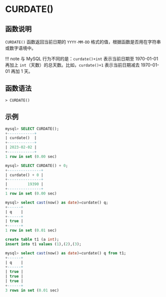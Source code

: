 # **CURDATE()**

## **函数说明**

`CURDATE()` 函数返回当前日期的 `YYYY-MM-DD` 格式的值，根据函数是否用在字符串或数字语境中。

!!! note
    与 MySQL 行为不同的是：`curdate()+int` 表示当前日期至 1970-01-01 再加上 `int`（天数）的总天数。比如，`curdate()+1` 表示当前日期减去 1970-01-01 再加 1 天。

## **函数语法**

```
> CURDATE()
```

## **示例**

```sql
mysql> SELECT CURDATE();
+------------+
| curdate()  |
+------------+
| 2023-02-02 |
+------------+
1 row in set (0.00 sec)

mysql> SELECT CURDATE() + 0;
+---------------+
| curdate() + 0 |
+---------------+
|         19390 |
+---------------+
1 row in set (0.00 sec)

mysql> select cast(now() as date)=curdate() q;
+------+
| q    |
+------+
| true |
+------+
1 row in set (0.01 sec)

create table t1 (a int);
insert into t1 values (1),(2),(3);

mysql> select cast(now() as date)=curdate() q from t1;
+------+
| q    |
+------+
| true |
| true |
| true |
+------+
3 rows in set (0.01 sec)
```
